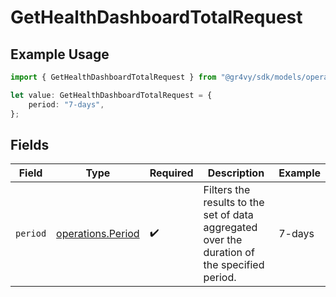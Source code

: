 # GetHealthDashboardTotalRequest

## Example Usage

```typescript
import { GetHealthDashboardTotalRequest } from "@gr4vy/sdk/models/operations";

let value: GetHealthDashboardTotalRequest = {
    period: "7-days",
};
```

## Fields

| Field                                                                                        | Type                                                                                         | Required                                                                                     | Description                                                                                  | Example                                                                                      |
| -------------------------------------------------------------------------------------------- | -------------------------------------------------------------------------------------------- | -------------------------------------------------------------------------------------------- | -------------------------------------------------------------------------------------------- | -------------------------------------------------------------------------------------------- |
| `period`                                                                                     | [operations.Period](../../models/operations/period.md)                                       | :heavy_check_mark:                                                                           | Filters the results to the set of data aggregated over the<br/>duration of the specified period. | 7-days                                                                                       |